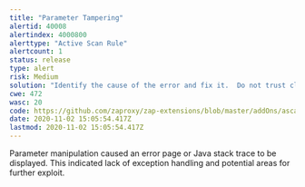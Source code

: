 ```yaml
---
title: "Parameter Tampering"
alertid: 40008
alertindex: 4000800
alerttype: "Active Scan Rule"
alertcount: 1
status: release
type: alert
risk: Medium
solution: "Identify the cause of the error and fix it.  Do not trust client side input and enforce a tight check in the server side.  Besides, catch the exception properly.  Use a generic 500 error page for internal server error."
cwe: 472
wasc: 20
code: https://github.com/zaproxy/zap-extensions/blob/master/addOns/ascanrules/src/main/java/org/zaproxy/zap/extension/ascanrules/ParameterTamperScanRule.java
date: 2020-11-02 15:05:54.417Z
lastmod: 2020-11-02 15:05:54.417Z
---
```

Parameter manipulation caused an error page or Java stack trace to be displayed.  This indicated lack of exception handling and potential areas for further exploit.
